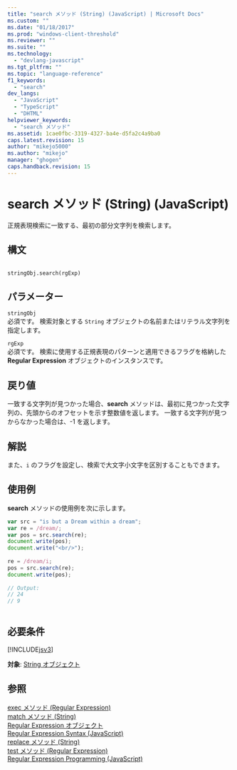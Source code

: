 ```yaml
---
title: "search メソッド (String) (JavaScript) | Microsoft Docs"
ms.custom: ""
ms.date: "01/18/2017"
ms.prod: "windows-client-threshold"
ms.reviewer: ""
ms.suite: ""
ms.technology: 
  - "devlang-javascript"
ms.tgt_pltfrm: ""
ms.topic: "language-reference"
f1_keywords: 
  - "search"
dev_langs: 
  - "JavaScript"
  - "TypeScript"
  - "DHTML"
helpviewer_keywords: 
  - "search メソッド"
ms.assetid: 1cae0fbc-3319-4327-ba4e-d5fa2c4a9ba0
caps.latest.revision: 15
author: "mikejo5000"
ms.author: "mikejo"
manager: "ghogen"
caps.handback.revision: 15
---
```

# search メソッド (String) (JavaScript)
正規表現検索に一致する、最初の部分文字列を検索します。  
  
## 構文  
  
```  
  
stringObj.search(rgExp)   
```  
  
## パラメーター  
 `stringObj`  
 必須です。  検索対象とする `String` オブジェクトの名前またはリテラル文字列を指定します。  
  
 `rgExp`  
 必須です。  検索に使用する正規表現のパターンと適用できるフラグを格納した **Regular Expression** オブジェクトのインスタンスです。  
  
## 戻り値  
 一致する文字列が見つかった場合、**search** メソッドは、最初に見つかった文字列の、先頭からのオフセットを示す整数値を返します。  一致する文字列が見つからなかった場合は、\-1 を返します。  
  
## 解説  
 また、`i` のフラグを設定し、検索で大文字小文字を区別することもできます。  
  
## 使用例  
 **search** メソッドの使用例を次に示します。  
  
```javascript  
var src = "is but a Dream within a dream";  
var re = /dream/;  
var pos = src.search(re);  
document.write(pos);  
document.write("<br/>");  
  
re = /dream/i;  
pos = src.search(re);  
document.write(pos);  
  
// Output:   
// 24   
// 9  
  
```  
  
## 必要条件  
 [!INCLUDE[jsv3](../../javascript/reference/includes/jsv3-md.md)]  
  
 **対象**: [String オブジェクト](../../javascript/reference/string-object-javascript.md)  
  
## 参照  
 [exec メソッド \(Regular Expression\)](../../javascript/reference/exec-method-regular-expression-javascript.md)   
 [match メソッド \(String\)](../../javascript/reference/match-method-string-javascript.md)   
 [Regular Expression オブジェクト](../../javascript/reference/regular-expression-object-javascript.md)   
 [Regular Expression Syntax \(JavaScript\)](http://msdn.microsoft.com/ja-jp/ab0766e1-7037-45ed-aa23-706f58358c0e)   
 [replace メソッド \(String\)](../../javascript/reference/replace-method-string-javascript.md)   
 [test メソッド \(Regular Expression\)](../../javascript/reference/test-method-regular-expression-javascript.md)   
 [Regular Expression Programming \(JavaScript\)](http://msdn.microsoft.com/ja-jp/3b62e27c-4f07-4726-a95b-6e841807bfaf)